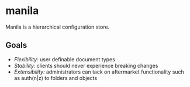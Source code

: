 # manila

Manila is a hierarchical configuration store.

## Goals

* *Flexibility:* user definable document types
* *Stability:* clients should never experience breaking changes
* *Extensibility:* administrators can tack on aftermarket functionality
  such as auth(n|z) to folders and objects
